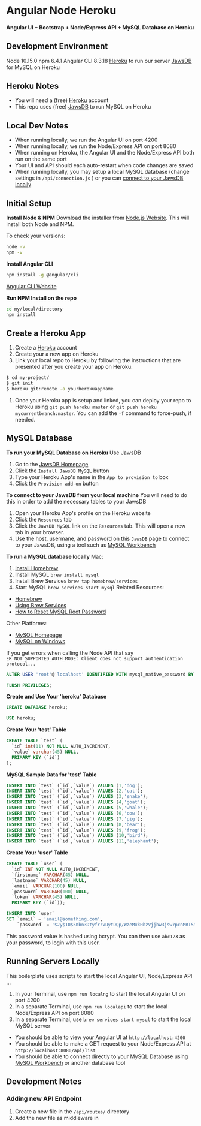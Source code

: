 # Angular Node Heroku
#### Angular UI + Bootstrap + Node/Express API + MySQL Database on Heroku

## Development Environment
Node 10.15.0
npm 6.4.1
Angular CLI 8.3.18
[Heroku](https://www.heroku.com) to run our server
[JawsDB](https://elements.heroku.com/addons/jawsdb) for MySQL on Heroku

## Heroku Notes
- You will need a (free) [Heroku](https://www.heroku.com) account
- This repo uses (free) [JawsDB](https://elements.heroku.com/addons/jawsdb) to run MySQL on Heroku

## Local Dev Notes
- When running locally, we run the Angular UI on port 4200
- When running locally, we run the Node/Express API on port 8080
- When running on Heroku, the Angular UI and the Node/Express API both run on the same port
- Your UI and API should each auto-restart when code changes are saved
- When running locally, you may setup a local MySQL database (change settings in `/api/connection.js` ) or you can [connect to your JawsDB locally](https://devcenter.heroku.com/articles/jawsdb#local-setup)

## Initial Setup

**Install Node & NPM**
Download the installer from [Node.js Website](https://nodejs.org/en/). This will install both Node and NPM.

To check your versions:
```sh
node -v
npm -v
```

**Install Angular CLI**
```sh
npm install -g @angular/cli
```
[Angular CLI Website](https://cli.angular.io)

**Run NPM Install on the repo**
```sh
cd my/local/directory
npm install
```

## Create a Heroku App
1. Create a [Heroku](https://www.heroku.com) account
1. Create your a new app on Heroku
1. Link your local repo to Heroku by following the instructions that are presented after you create your app on Heroku:
```bash
$ cd my-project/
$ git init
$ heroku git:remote -a yourherokuappname
```
1. Once your Heroku app is setup and linked, you can deploy your repo to Heroku using `git push heroku master` or `git push heroku mycurrentbranch:master`. You can add the `-f` command to force-push, if needed.

## MySQL Database
**To run your MySQL Database on Heroku**
Use JawsDB
1. Go to the [JawsDB Homepage](https://elements.heroku.com/addons/jawsdb)
1. Click the `Install JawsDB MySQL` button
1. Type your Heroku App's name in the `App to provision to` box
1. Click the `Provision add-on` button

**To connect to your JawsDB from your local machine**
You will need to do this in order to add the necessary tables to your JawsDB
1. Open your Heroku App's profile on the Heroku website
1. Click the `Resources` tab
1. Click the `JawsDB MySQL` link on the `Resources` tab. This will open a new tab in your browser.
1. Use the host, usermane, and password on this `JawsDB` page to connect to your JawsDB, using a tool such as [MySQL Workbench](https://dev.mysql.com)


**To run a MySQL database locally**
Mac:
1. [Install Homebrew](https://brew.sh)
1. Install MySQL `brew install mysql`
1. Install Brew Services `brew tap homebrew/services`
1. Start MySQL `brew services start mysql`
Related Resources:
- [Homebrew](https://brew.sh)
- [Using Brew Services](https://thoughtbot.com/blog/starting-and-stopping-background-services-with-homebrew)
- [How to Reset MySQL Root Password](http://www.ihp.sinica.edu.tw/dashboard/docs/reset-mysql-password.html)

Other Platforms:
- [MySQL Homepage](https://dev.mysql.com)
- [MySQL on Windows](https://dev.mysql.com/doc/refman/8.0/en/windows-installation.html)

If you get errors when calling the Node API that say `ER_NOT_SUPPORTED_AUTH_MODE: Client does not support authentication protocol...`
```SQL
ALTER USER 'root'@'localhost' IDENTIFIED WITH mysql_native_password BY 'newrootpassword';

FLUSH PRIVILEGES;
```

**Create and Use Your 'heroku' Database**
```SQL
CREATE DATABASE heroku;

USE heroku;
```

**Create Your 'test' Table**
```SQL
CREATE TABLE `test` (
  `id` int(11) NOT NULL AUTO_INCREMENT,
  `value` varchar(45) NULL,
  PRIMARY KEY (`id`)
);
```

**MySQL Sample Data for 'test' Table**
```SQL
INSERT INTO `test` (`id`,`value`) VALUES (1,'dog');
INSERT INTO `test` (`id`,`value`) VALUES (2,'cat');
INSERT INTO `test` (`id`,`value`) VALUES (3,'snake');
INSERT INTO `test` (`id`,`value`) VALUES (4,'goat');
INSERT INTO `test` (`id`,`value`) VALUES (5,'whale');
INSERT INTO `test` (`id`,`value`) VALUES (6,'cow');
INSERT INTO `test` (`id`,`value`) VALUES (7,'pig');
INSERT INTO `test` (`id`,`value`) VALUES (8,'bear');
INSERT INTO `test` (`id`,`value`) VALUES (9,'frog');
INSERT INTO `test` (`id`,`value`) VALUES (10,'bird');
INSERT INTO `test` (`id`,`value`) VALUES (11,'elephant');
```

**Create Your 'user' Table**
```SQL
CREATE TABLE `user` (
  `id` INT NOT NULL AUTO_INCREMENT,
  `firstname` VARCHAR(45) NULL,
  `lastname` VARCHAR(45) NULL,
  `email` VARCHAR(100) NULL,
  `password` VARCHAR(100) NULL,
  `token` VARCHAR(45) NULL,
  PRIMARY KEY (`id`));

```

```SQL
INSERT INTO `user`
SET `email` = 'email@something.com',
    `password` = '$2y$10$5Kbn3DtyfYrVUytDQp/WzeMxkHbzVjjbw3jsw7pcnMRI5mEUZ61By';
```

This password value is hashed using bcrypt. You can then use `abc123` as your password, to login with this user.

## Running Servers Locally
This boilerplate uses scripts to start the local Angular UI, Node/Express API ...
1. In your Terminal, use `npm run localng` to start the local Angular UI on port 4200
1. In a separate Terminal, use `npm run localapi` to start the local Node/Express API on port 8080
1. In a separate Terminal, use `brew services start mysql` to start the local MySQL server

- You should be able to view your Angular UI at `http://localhost:4200`
- You should be able to make a GET request to your Node/Express API at `http://localhost:8080/api/list`
- You should be able to connect directly to your MySQL Database using [MySQL Workbench](https://www.mysql.com/products/workbench/) or another database tool

## Development Notes

### Adding new API Endpoint
1. Create a new file in the `/api/routes/` directory
1. Add the new file as middleware in

